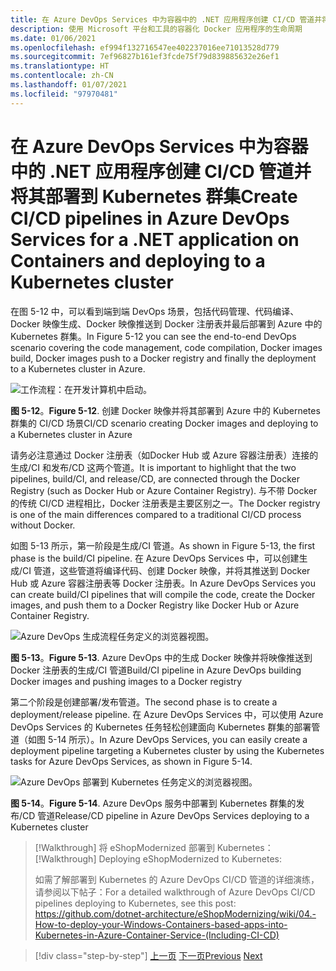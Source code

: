 ```yaml
---
title: 在 Azure DevOps Services 中为容器中的 .NET 应用程序创建 CI/CD 管道并将其部署到 Kubernetes 群集
description: 使用 Microsoft 平台和工具的容器化 Docker 应用程序的生命周期
ms.date: 01/06/2021
ms.openlocfilehash: ef994f132716547ee402237016ee71013528d779
ms.sourcegitcommit: 7ef96827b161ef3fcde75f79d839885632e26ef1
ms.translationtype: HT
ms.contentlocale: zh-CN
ms.lasthandoff: 01/07/2021
ms.locfileid: "97970481"
---
```

# <a name="create-cicd-pipelines-in-azure-devops-services-for-a-net-application-on-containers-and-deploying-to-a-kubernetes-cluster"></a><span data-ttu-id="dca3f-103">在 Azure DevOps Services 中为容器中的 .NET 应用程序创建 CI/CD 管道并将其部署到 Kubernetes 群集</span><span class="sxs-lookup"><span data-stu-id="dca3f-103">Create CI/CD pipelines in Azure DevOps Services for a .NET application on Containers and deploying to a Kubernetes cluster</span></span>

<span data-ttu-id="dca3f-104">在图 5-12 中，可以看到端到端 DevOps 场景，包括代码管理、代码编译、Docker 映像生成、Docker 映像推送到 Docker 注册表并最后部署到 Azure 中的 Kubernetes 群集。</span><span class="sxs-lookup"><span data-stu-id="dca3f-104">In Figure 5-12 you can see the end-to-end DevOps scenario covering the code management, code compilation, Docker images build, Docker images push to a Docker registry and finally the deployment to a Kubernetes cluster in Azure.</span></span>

![工作流程：在开发计算机中启动。](media/docker-workflow-ci-cd-aks.png)

<span data-ttu-id="dca3f-107">**图 5-12**。</span><span class="sxs-lookup"><span data-stu-id="dca3f-107">**Figure 5-12**.</span></span> <span data-ttu-id="dca3f-108">创建 Docker 映像并将其部署到 Azure 中的 Kubernetes 群集的 CI/CD 场景</span><span class="sxs-lookup"><span data-stu-id="dca3f-108">CI/CD scenario creating Docker images and deploying to a Kubernetes cluster in Azure</span></span>

<span data-ttu-id="dca3f-109">请务必注意通过 Docker 注册表（如Docker Hub 或 Azure 容器注册表）连接的生成/CI 和发布/CD 这两个管道。</span><span class="sxs-lookup"><span data-stu-id="dca3f-109">It is important to highlight that the two pipelines, build/CI, and release/CD, are connected through the Docker Registry (such as Docker Hub or Azure Container Registry).</span></span> <span data-ttu-id="dca3f-110">与不带 Docker 的传统 CI/CD 进程相比，Docker 注册表是主要区别之一。</span><span class="sxs-lookup"><span data-stu-id="dca3f-110">The Docker registry is one of the main differences compared to a traditional CI/CD process without Docker.</span></span>

<span data-ttu-id="dca3f-111">如图 5-13 所示，第一阶段是生成/CI 管道。</span><span class="sxs-lookup"><span data-stu-id="dca3f-111">As shown in Figure 5-13, the first phase is the build/CI pipeline.</span></span> <span data-ttu-id="dca3f-112">在 Azure DevOps Services 中，可以创建生成/CI 管道，这些管道将编译代码、创建 Docker 映像，并将其推送到 Docker Hub 或 Azure 容器注册表等 Docker 注册表。</span><span class="sxs-lookup"><span data-stu-id="dca3f-112">In Azure DevOps Services you can create build/CI pipelines that will compile the code, create the Docker images, and push them to a Docker Registry like Docker Hub or Azure Container Registry.</span></span>

![Azure DevOps 生成流程任务定义的浏览器视图。](media/build-ci-pipeline-azure-devops-push-to-docker-registry.png)

<span data-ttu-id="dca3f-114">**图 5-13**。</span><span class="sxs-lookup"><span data-stu-id="dca3f-114">**Figure 5-13**.</span></span> <span data-ttu-id="dca3f-115">Azure DevOps 中的生成 Docker 映像并将映像推送到 Docker 注册表的生成/CI 管道</span><span class="sxs-lookup"><span data-stu-id="dca3f-115">Build/CI pipeline in Azure DevOps building Docker images and pushing images to a Docker registry</span></span>

<span data-ttu-id="dca3f-116">第二个阶段是创建部署/发布管道。</span><span class="sxs-lookup"><span data-stu-id="dca3f-116">The second phase is to create a deployment/release pipeline.</span></span> <span data-ttu-id="dca3f-117">在 Azure DevOps Services 中，可以使用 Azure DevOps Services 的 Kubernetes 任务轻松创建面向 Kubernetes 群集的部署管道（如图 5-14 所示）。</span><span class="sxs-lookup"><span data-stu-id="dca3f-117">In Azure DevOps Services, you can easily create a deployment pipeline targeting a Kubernetes cluster by using the Kubernetes tasks for Azure DevOps Services, as shown in Figure 5-14.</span></span>

![Azure DevOps 部署到 Kubernetes 任务定义的浏览器视图。](media/release-cd-pipeline-azure-devops-deploy-to-kubernetes.png)

<span data-ttu-id="dca3f-119">**图 5-14**。</span><span class="sxs-lookup"><span data-stu-id="dca3f-119">**Figure 5-14**.</span></span> <span data-ttu-id="dca3f-120">Azure DevOps 服务中部署到 Kubernetes 群集的发布/CD 管道</span><span class="sxs-lookup"><span data-stu-id="dca3f-120">Release/CD pipeline in Azure DevOps Services deploying to a Kubernetes cluster</span></span>

> <span data-ttu-id="dca3f-121">[!Walkthrough] 将 eShopModernized 部署到 Kubernetes：</span><span class="sxs-lookup"><span data-stu-id="dca3f-121">[!Walkthrough] Deploying eShopModernized to Kubernetes:</span></span>
>
> <span data-ttu-id="dca3f-122">如需了解部署到 Kubernetes 的 Azure DevOps CI/CD 管道的详细演练，请参阅以下帖子：</span><span class="sxs-lookup"><span data-stu-id="dca3f-122">For a detailed walkthrough of Azure DevOps CI/CD pipelines deploying to Kubernetes, see this post: </span></span>\
><https://github.com/dotnet-architecture/eShopModernizing/wiki/04.-How-to-deploy-your-Windows-Containers-based-apps-into-Kubernetes-in-Azure-Container-Service-(Including-CI-CD)>

>[!div class="step-by-step"]
><span data-ttu-id="dca3f-123">[上一页](docker-application-outer-loop-devops-workflow.md)
>[下一页](../run-manage-monitor-docker-environments/index.md)</span><span class="sxs-lookup"><span data-stu-id="dca3f-123">[Previous](docker-application-outer-loop-devops-workflow.md)
[Next](../run-manage-monitor-docker-environments/index.md)</span></span>
